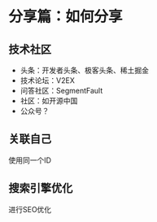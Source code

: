 分享篇：如何分享
===

技术社区
---

 - 头条：开发者头条、极客头条、稀土掘金
 - 技术论坛：V2EX
 - 问答社区：SegmentFault
 - 社区：如开源中国
 - 公众号？

关联自己
---

使用同一个ID

搜索引擎优化
---

进行SEO优化

